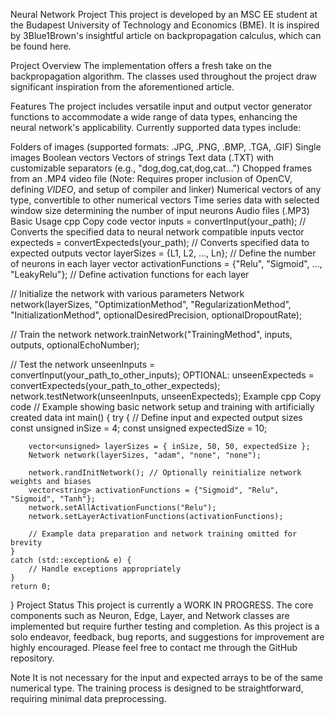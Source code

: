 Neural Network Project
This project is developed by an MSC EE student at the Budapest University of Technology and Economics (BME). It is inspired by 3Blue1Brown's insightful article on backpropagation calculus, which can be found here.

Project Overview
The implementation offers a fresh take on the backpropagation algorithm. The classes used throughout the project draw significant inspiration from the aforementioned article.

Features
The project includes versatile input and output vector generator functions to accommodate a wide range of data types, enhancing the neural network's applicability. Currently supported data types include:

Folders of images (supported formats: .JPG, .PNG, .BMP, .TGA, .GIF)
Single images
Boolean vectors
Vectors of strings
Text data (.TXT) with customizable separators (e.g., "dog,dog,cat,dog,cat...")
Chopped frames from an .MP4 video file (Note: Requires proper inclusion of OpenCV, defining _VIDEO_, and setup of compiler and linker)
Numerical vectors of any type, convertible to other numerical vectors
Time series data with selected window size determining the number of input neurons
Audio files (.MP3)
Basic Usage
cpp
Copy code
vector inputs = convertInput(your_path); // Converts the specified data to neural network compatible inputs
vector expecteds = convertExpecteds(your_path); // Converts specified data to expected outputs
vector layerSizes = {L1, L2, ..., Ln}; // Define the number of neurons in each layer
vector activationFunctions = {"Relu", "Sigmoid", ..., "LeakyRelu"}; // Define activation functions for each layer

// Initialize the network with various parameters
Network network(layerSizes, "OptimizationMethod", "RegularizationMethod", "InitializationMethod", optionalDesiredPrecision, optionalDropoutRate);

// Train the network
network.trainNetwork("TrainingMethod", inputs, outputs, optionalEchoNumber);

// Test the network
unseenInputs = convertInput(your_path_to_other_inputs);
OPTIONAL: unseenExpecteds = convertExpecteds(your_path_to_other_expecteds);
network.testNetwork(unseenInputs, unseenExpecteds);
Example
cpp
Copy code
// Example showing basic network setup and training with artificially created data
int main() {
    try {
        // Define input and expected output sizes
        const unsigned inSize = 4; 
        const unsigned expectedSize = 10;

        vector<unsigned> layerSizes = { inSize, 50, 50, expectedSize };
        Network network(layerSizes, "adam", "none", "none");

        network.randInitNetwork(); // Optionally reinitialize network weights and biases
        vector<string> activationFunctions = {"Sigmoid", "Relu", "Sigmoid", "Tanh"};
        network.setAllActivationFunctions("Relu");
        network.setLayerActivationFunctions(activationFunctions);

        // Example data preparation and network training omitted for brevity
    }
    catch (std::exception& e) {
        // Handle exceptions appropriately
    }
    return 0;
}
Project Status
This project is currently a WORK IN PROGRESS. The core components such as Neuron, Edge, Layer, and Network classes are implemented but require further testing and completion. As this project is a solo endeavor, feedback, bug reports, and suggestions for improvement are highly encouraged. Please feel free to contact me through the GitHub repository.

Note
It is not necessary for the input and expected arrays to be of the same numerical type. The training process is designed to be straightforward, requiring minimal data preprocessing.
